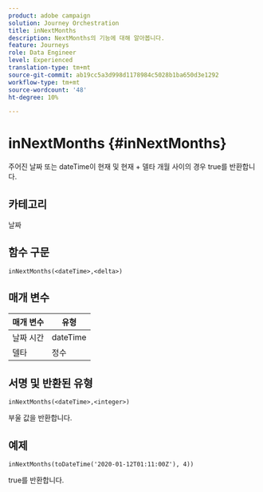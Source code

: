 ```yaml
---
product: adobe campaign
solution: Journey Orchestration
title: inNextMonths
description: NextMonths의 기능에 대해 알아봅니다.
feature: Journeys
role: Data Engineer
level: Experienced
translation-type: tm+mt
source-git-commit: ab19cc5a3d998d1178984c5028b1ba650d3e1292
workflow-type: tm+mt
source-wordcount: '48'
ht-degree: 10%

---
```



# inNextMonths {#inNextMonths}

주어진 날짜 또는 dateTime이 현재 및 현재 + 델타 개월 사이의 경우 true를 반환합니다.

## 카테고리

날짜

## 함수 구문

`inNextMonths(<dateTime>,<delta>)`

## 매개 변수

| 매개 변수 | 유형 |
|-----------|------------------|
| 날짜 시간 | dateTime |
| 델타 | 정수 |

## 서명 및 반환된 유형

`inNextMonths(<dateTime>,<integer>)`

부울 값을 반환합니다.

## 예제

`inNextMonths(toDateTime('2020-01-12T01:11:00Z'), 4))`

true를 반환합니다.

